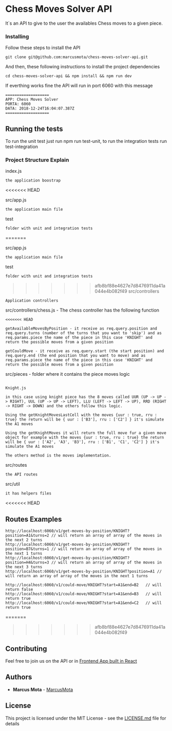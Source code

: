 # Chess Moves Solver API

It`s an API to give to the user the availables Chess moves to a given piece.

### Installing

Follow these steps to install the API


```
git clone git@github.com:marcusmota/chess-moves-solver-api.git
```

And then, these following instructions to install the project dependencies

```
cd chess-moves-solver-api && npm install && npm run dev
```

If everthing works fine the API will run in port 6060 with this message

```
===================
APP: Chess Moves Solver
PORTA: 6060
DATA: 2018-12-24T16:04:07.387Z
===================
```

## Running the tests

To run the unit test just run npm run test-unit, to run the integration tests run test-integration

### Project Structure Explain

index.js

```
the application boostrap
```
<<<<<<< HEAD

src/app.js 
```
the application main file
```

test 
```
folder with unit and integration tests
```

=======

src/app.js 
```
the application main file
```

test 
```
folder with unit and integration tests
```

>>>>>>> afb8bf88e4627e7d8476911da41a044e4b082f49
src/controllers 
```
Application controllers 
```

src/controllers/chess.js - The chess controller has the following function
```
<<<<<<< HEAD

getAvailableMovesByPosition - it receive as req.query.position and req.query.turns (number of the turns that you want to 'skip') and as req.params.piece the name of the piece in this case 'KNIGHT' and return the possible moves from a given position

getCouldMove - it receive as req.query.start (the start position) and req.query.end (the end position that you want to move) and as req.params.piece the name of the piece in this case 'KNIGHT' and return the possible moves from a given position

```

src/pieces - folder where it contains the piece moves logic
```

Knight.js

in this case using knight piece has the 8 moves called UUR (UP -> UP -> RIGHT), UUL (UP -> UP -> LEFT), LLU (LEFT -> LEFT -> UP), RRD (RIGHT -> RIGHT -> DOWN) and the others follow this logic. 

Using the getKnightMovesLastCell with the moves {uur : true, rru : true} the return will be { uur : ['B3'], rru : ['C2'] } it's simulate the A1 moves

Using the getKnightMoves it will return the full move fur a given move object for example with the moves {uur : true, rru : true} the return will be { uur : ['A2', 'A3', 'B3'], rru : ['B1', 'C1', 'C2'] } it's simulate the A1 moves

The others method is the moves implementation.

```

src/routes 
```
the API routes
```

src/util
```
it has helpers files
```

<<<<<<< HEAD
## Routes Examples

```
http://localhost:6060/v1/get-moves-by-position/KNIGHT?position=A1&turns=2 // will return an array of array of the moves in the next 2 turns
http://localhost:6060/v1/get-moves-by-position/KNIGHT?position=B7&turns=1 // will return an array of array of the moves in the next 1 turns
http://localhost:6060/v1/get-moves-by-position/KNIGHT?position=H4&turns=3 // will return an array of array of the moves in the next 3 turns
http://localhost:6060/v1/get-moves-by-position/KNIGHT?position=A1 // will return an array of array of the moves in the next 1 turns

http://localhost:6060/v1/could-move/KNIGHT?start=A1&end=B2   // will return false
http://localhost:6060/v1/could-move/KNIGHT?start=A1&end=B3   // will return true
http://localhost:6060/v1/could-move/KNIGHT?start=A1&end=C2   // will return true 

```

=======
>>>>>>> afb8bf88e4627e7d8476911da41a044e4b082f49
## Contributing

Feel free to join us on the API or in [Frontend App built in React](https://github.com/marcusmota/chess-moves-solver-app)

## Authors

* **Marcus Mota** -  [MarcusMota](https://github.com/marcusmota)


## License

This project is licensed under the MIT License - see the [LICENSE.md](LICENSE.md) file for details
